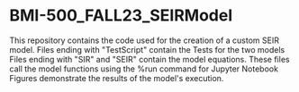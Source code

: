 # BMI-500_FALL23_SEIRModel
This repository contains the code used for the creation of a custom SEIR model.
Files ending with "TestScript" contain the Tests for the two models
Files ending with "SIR" and "SEIR" contain the model equations. These files call the model functions using the %run command for Jupyter Notebook
Figures demonstrate the results of the model's execution.
